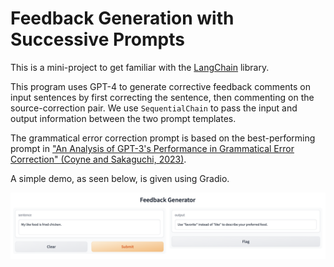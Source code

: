 # Feedback Generation with Successive Prompts

This is a mini-project to get familiar with the [LangChain](https://python.langchain.com/en/latest/) library.

This program uses GPT-4 to generate corrective feedback comments on input sentences by first correcting the sentence, then commenting on the source-correction pair. We use `SequentialChain` to pass the input and output information between the two prompt templates.

The grammatical error correction prompt is based on the best-performing prompt in ["An Analysis of GPT-3's Performance in Grammatical Error Correction" (Coyne and Sakaguchi, 2023)](https://arxiv.org/abs/2303.14342).

A simple demo, as seen below, is given using Gradio.

![gradio_example](example_img.png)